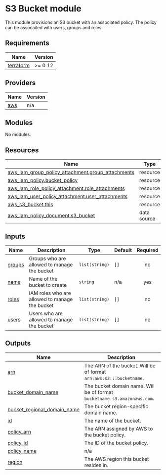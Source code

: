 # S3 Bucket module

This module provisions an S3 bucket with an associated policy.
The policy can be assocaited with users, groups and roles.

<!-- BEGINNING OF PRE-COMMIT-TERRAFORM DOCS HOOK -->
## Requirements

| Name | Version |
|------|---------|
| <a name="requirement_terraform"></a> [terraform](#requirement\_terraform) | >= 0.12 |

## Providers

| Name | Version |
|------|---------|
| <a name="provider_aws"></a> [aws](#provider\_aws) | n/a |

## Modules

No modules.

## Resources

| Name | Type |
|------|------|
| [aws_iam_group_policy_attachment.group_attachments](https://registry.terraform.io/providers/hashicorp/aws/latest/docs/resources/iam_group_policy_attachment) | resource |
| [aws_iam_policy.bucket_policy](https://registry.terraform.io/providers/hashicorp/aws/latest/docs/resources/iam_policy) | resource |
| [aws_iam_role_policy_attachment.role_attachments](https://registry.terraform.io/providers/hashicorp/aws/latest/docs/resources/iam_role_policy_attachment) | resource |
| [aws_iam_user_policy_attachment.user_attachments](https://registry.terraform.io/providers/hashicorp/aws/latest/docs/resources/iam_user_policy_attachment) | resource |
| [aws_s3_bucket.this](https://registry.terraform.io/providers/hashicorp/aws/latest/docs/resources/s3_bucket) | resource |
| [aws_iam_policy_document.s3_bucket](https://registry.terraform.io/providers/hashicorp/aws/latest/docs/data-sources/iam_policy_document) | data source |

## Inputs

| Name | Description | Type | Default | Required |
|------|-------------|------|---------|:--------:|
| <a name="input_groups"></a> [groups](#input\_groups) | Groups who are allowed to manage the bucket | `list(string)` | `[]` | no |
| <a name="input_name"></a> [name](#input\_name) | Name of the bucket to create | `string` | n/a | yes |
| <a name="input_roles"></a> [roles](#input\_roles) | IAM roles who are allowed to manage the bucket | `list(string)` | `[]` | no |
| <a name="input_users"></a> [users](#input\_users) | Users who are allowed to manage the bucket | `list(string)` | `[]` | no |

## Outputs

| Name | Description |
|------|-------------|
| <a name="output_arn"></a> [arn](#output\_arn) | The ARN of the bucket. Will be of format `arn:aws:s3:::bucketname`. |
| <a name="output_bucket_domain_name"></a> [bucket\_domain\_name](#output\_bucket\_domain\_name) | The bucket domain name. Will be of format `bucketname.s3.amazonaws.com`. |
| <a name="output_bucket_regional_domain_name"></a> [bucket\_regional\_domain\_name](#output\_bucket\_regional\_domain\_name) | The bucket region-specific domain name. |
| <a name="output_id"></a> [id](#output\_id) | The name of the bucket. |
| <a name="output_policy_arn"></a> [policy\_arn](#output\_policy\_arn) | The ARN assigned by AWS to the bucket policy. |
| <a name="output_policy_id"></a> [policy\_id](#output\_policy\_id) | The ID of the bucket policy. |
| <a name="output_policy_name"></a> [policy\_name](#output\_policy\_name) | n/a |
| <a name="output_region"></a> [region](#output\_region) | The AWS region this bucket resides in. |
<!-- END OF PRE-COMMIT-TERRAFORM DOCS HOOK -->